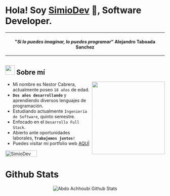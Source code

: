 # Hola! Soy <a href="https://664835a7abb34a86a1c6e420--courageous-creponne-04012b.netlify.app" target="blank">SimioDev</a> 🐒, Software Developer. 



<hr>
<span align="center">
  <span>
    <h4 align="center">"<em>Si lo puedes imaginar, lo puedes programar</em>"
      <span align="center">Alejandro Taboada Sanchez</span>
    </h4>
  </span>
</span>
<hr>



## <picture><img src = "https://github.com/7oSkaaa/7oSkaaa/blob/main/Images/about_me.gif?raw=true" width = 30px></picture> Sobre mí

<picture> <img align="right" src="https://github.com/7oSkaaa/7oSkaaa/blob/main/Images/Right_Side.gif?raw=true" width = 230px></picture>

- Mi nombre es Nestor Cabrera, actualmente poseo `18 años` de edad.
- <strong>`Dos años desarrollando`</strong> y aprendiendo diversos lenguajes de programación.
- Estudiando actualmente `Ingeniería de Software`, quinto semestre.
- Enfocado en el `Desarrollo Full Stack`.
- Abierto ante oportunidades laborales, <strong>`Trabajemos juntos!`</strong>
- Puedes visitar mi portfolio web <a href="https://664835a7abb34a86a1c6e420--courageous-creponne-04012b.netlify.app" target="blank">AQUÍ</a>

<img src="https://komarev.com/ghpvc/?username=SimioDev&label=Profile%20views&color=0047AB&style=plastic?" alt="SimioDev" height=20px, width=100px/>
<br>


  
# <b> Github Stats </b>

<div align="center">
<img align="center" src="https://github-readme-stats.vercel.app/api?username=SimioDev&include_all_commits=true&count_private=true&show_icons=true&line_height=30&title_color=CDB4DB&icon_color=CDB4DB&text_color=D3D3D3&bg_color=0A0A0A" alt="Abdo Achhoubi Github Stats">
</div>
